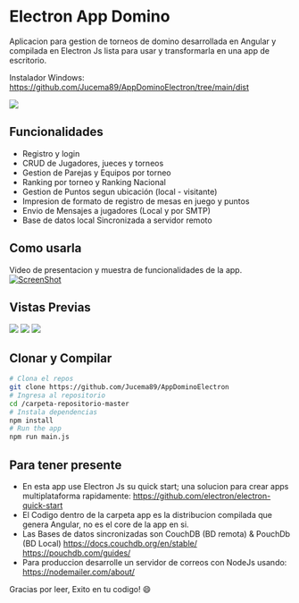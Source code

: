 # Electron App Domino
Aplicacion para gestion de torneos de domino desarrollada en Angular y compilada en Electron Js lista para usar y transformarla en una app de escritorio.

Instalador Windows: https://github.com/Jucema89/AppDominoElectron/tree/main/dist 

![](https://i.imgur.com/PhMAQVO.png)

## Funcionalidades
- Registro y login
- CRUD de Jugadores, jueces y torneos
- Gestion de Parejas y Equipos por torneo
- Ranking por torneo y Ranking Nacional
- Gestion de Puntos segun ubicación (local - visitante)
- Impresion de formato de registro de mesas en juego y puntos
- Envio de Mensajes a jugadores (Local y por SMTP)
- Base de datos local Sincronizada a servidor remoto

## Como usarla
Video de presentacion y muestra de funcionalidades de la app.
[![ScreenShot](https://i.imgur.com/ca3s8Jm.png)](https://www.youtube.com/watch?v=DVi3WX_b5P8&feature=youtu.be&ab_channel=JuliocesarmartinezDaza)


## Vistas Previas

![](https://i.imgur.com/hvFZl7l.png)
![](https://i.imgur.com/9kfkGQ8.png)
![](https://i.imgur.com/5m7g9LI.png)

## Clonar y Compilar

```bash
# Clona el repos
git clone https://github.com/Jucema89/AppDominoElectron
# Ingresa al repositorio
cd /carpeta-repositorio-master
# Instala dependencias
npm install
# Run the app
npm run main.js
```

## Para tener presente

- En esta app use Electron Js su quick start; una solucion para crear apps multiplataforma rapidamente:  https://github.com/electron/electron-quick-start
- El Codigo dentro de la carpeta app es la distribucion compilada que genera Angular, no es el core de la app en si.
- Las Bases de datos sincronizadas son CouchDB (BD remota) & PouchDb (BD Local) https://docs.couchdb.org/en/stable/  https://pouchdb.com/guides/
- Para produccion desarrolle un servidor de correos con NodeJs usando: https://nodemailer.com/about/

Gracias por leer, Exito en tu codigo! :smile:
